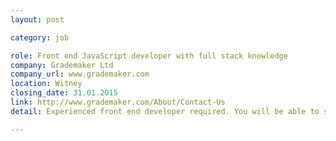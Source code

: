 ```yaml
---
layout: post

category: job

role: Front end JavaScript developer with full stack knowledge
company: Grademaker Ltd
company_url: www.grademaker.com
location: Witney
closing_date: 31.01.2015
link: http://www.grademaker.com/About/Contact-Us
detail: Experienced front end developer required. You will be able to show a strong knowledge of the front end technologies used in the following technology stack and also a level of skill in the unit testing and deployment. HTML AJAX knockout.js, SASS, require.js, jQuery, PHP,MongODB

---
```

